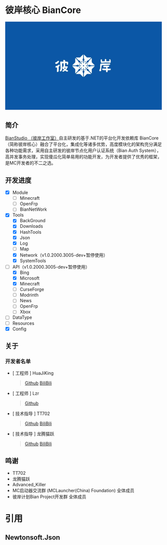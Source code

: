# 彼岸核心 BianCore
![彼岸计划](/Resources/1.png)
## 简介
[BianStudio （彼岸工作室）](https://space.bilibili.com/495639032 "B站")自主研发的基于.NET的平台化开发依赖库 BianCore（简称彼岸核心）融合了平台化，集成化等诸多优势，高度模块化的架构充分满足各种功能需求，采用自主研发的彼岸节点化用户认证系统（Bian Auth System），高并发事务处理，实现傻瓜化简单易用的功能开发，为开发者提供了优秀的框架，是MC开发者的不二之选。
## 开发进度
- [x] Module
  - [ ] Minecraft
  - [ ] OpenFrp
  - [ ] BianNetWork
- [x] Tools
  - [x] BackGround
  - [x] Downloads
  - [x] HashTools
  - [x] Json
  - [x] Log
  - [ ] Map
  - [x] Network（v1.0.2000.3005-dev+暂停使用）
  - [x] SystemTools
- [ ] API（v1.0.2000.3005-dev+暂停使用）
  - [x] Bing
  - [x] Microsoft
  - [x] Minecraft
  - [ ] CurseForge 
  - [ ] Modrinth
  - [ ] News
  - [ ] OpenFrp
  - [ ] Xbox
- [ ] DataType
- [ ] Resources
- [x] Config

## 关于
### 开发者名单
- [ 工程师 ] HuaJiKing
    > [Github](https://github.com/HuaJiKing402 "Github")
    > [BiliBili](https://space.bilibili.com/495639032 "B站")
- [ 工程师 ] Lzr
    > [Github](https://github.com/WinExp "bilibili")
- [ 技术指导 ] TT702
    > [Github](https://github.com/TT702 "bilibili")
    > [BiliBili](https://space.bilibili.com/515094 "B站")
- [ 技术指导 ] 龙腾猫跃 
    > [Github](https://github.com/LTCatt "bilibili")
    > [BiliBili](https://space.bilibili.com/11343203 "B站")
## 鸣谢
* TT702
* 龙腾猫跃
* Advanced_Killer
* MC启动器交流群 (MCLauncher(China) Foundation) 全体成员
* 彼岸计划Bian Project开发群 全体成员
# 引用
## Newtonsoft.Json


